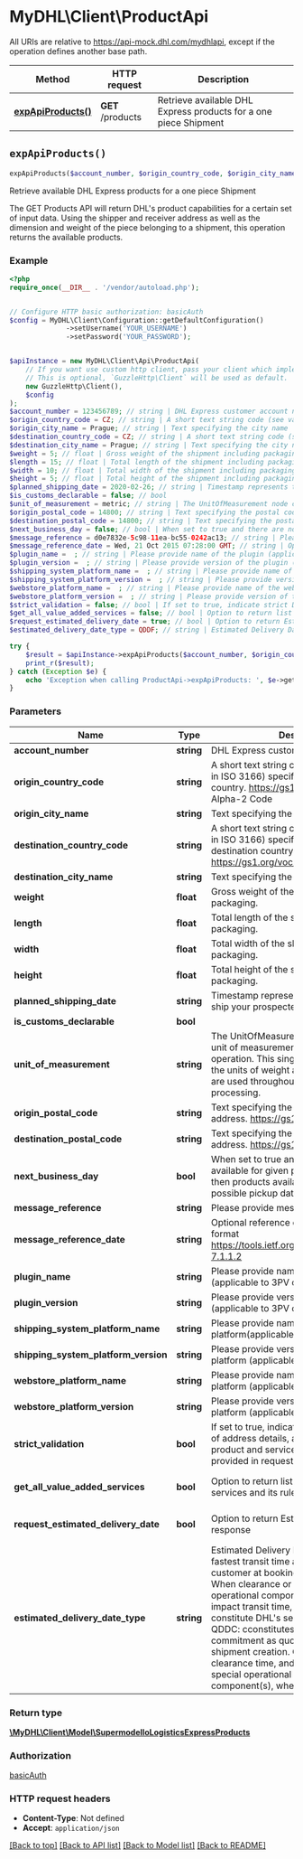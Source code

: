 # MyDHL\Client\ProductApi

All URIs are relative to https://api-mock.dhl.com/mydhlapi, except if the operation defines another base path.

| Method | HTTP request | Description |
| ------------- | ------------- | ------------- |
| [**expApiProducts()**](ProductApi.md#expApiProducts) | **GET** /products | Retrieve available DHL Express products for a one piece Shipment |


## `expApiProducts()`

```php
expApiProducts($account_number, $origin_country_code, $origin_city_name, $destination_country_code, $destination_city_name, $weight, $length, $width, $height, $planned_shipping_date, $is_customs_declarable, $unit_of_measurement, $origin_postal_code, $destination_postal_code, $next_business_day, $message_reference, $message_reference_date, $plugin_name, $plugin_version, $shipping_system_platform_name, $shipping_system_platform_version, $webstore_platform_name, $webstore_platform_version, $strict_validation, $get_all_value_added_services, $request_estimated_delivery_date, $estimated_delivery_date_type): \MyDHL\Client\Model\SupermodelIoLogisticsExpressProducts
```

Retrieve available DHL Express products for a one piece Shipment

The GET Products API will return DHL's product capabilities for a certain set of input data.  Using the shipper and receiver address as well as the dimension and weight of the piece belonging to a shipment, this operation returns the available products.

### Example

```php
<?php
require_once(__DIR__ . '/vendor/autoload.php');


// Configure HTTP basic authorization: basicAuth
$config = MyDHL\Client\Configuration::getDefaultConfiguration()
              ->setUsername('YOUR_USERNAME')
              ->setPassword('YOUR_PASSWORD');


$apiInstance = new MyDHL\Client\Api\ProductApi(
    // If you want use custom http client, pass your client which implements `GuzzleHttp\ClientInterface`.
    // This is optional, `GuzzleHttp\Client` will be used as default.
    new GuzzleHttp\Client(),
    $config
);
$account_number = 123456789; // string | DHL Express customer account number
$origin_country_code = CZ; // string | A short text string code (see values defined in ISO 3166) specifying the shipment origin country. https://gs1.org/voc/Country, Alpha-2 Code
$origin_city_name = Prague; // string | Text specifying the city name
$destination_country_code = CZ; // string | A short text string code (see values defined in ISO 3166) specifying the shipment destination country. https://gs1.org/voc/Country, Alpha-2 Code
$destination_city_name = Prague; // string | Text specifying the city name
$weight = 5; // float | Gross weight of the shipment including packaging.
$length = 15; // float | Total length of the shipment including packaging.
$width = 10; // float | Total width of the shipment including packaging.
$height = 5; // float | Total height of the shipment including packaging.
$planned_shipping_date = 2020-02-26; // string | Timestamp represents the date you plan to ship your prospected shipment
$is_customs_declarable = false; // bool
$unit_of_measurement = metric; // string | The UnitOfMeasurement node conveys the unit of measurements used in the operation. This single value corresponds to the units of weight and measurement which are used throughout the message processing.
$origin_postal_code = 14800; // string | Text specifying the postal code for an address. https://gs1.org/voc/postalCode
$destination_postal_code = 14800; // string | Text specifying the postal code for an address. https://gs1.org/voc/postalCode
$next_business_day = false; // bool | When set to true and there are no products available for given plannedShippingDate then products available for the next possible pickup date are returned
$message_reference = d0e7832e-5c98-11ea-bc55-0242ac13; // string | Please provide message reference
$message_reference_date = Wed, 21 Oct 2015 07:28:00 GMT; // string | Optional reference date in the  HTTP-date format https://tools.ietf.org/html/rfc7231#section-7.1.1.2
$plugin_name =  ; // string | Please provide name of the plugin (applicable to 3PV only)
$plugin_version =  ; // string | Please provide version of the plugin (applicable to 3PV only)
$shipping_system_platform_name =  ; // string | Please provide name of the shipping platform(applicable to 3PV only)
$shipping_system_platform_version =  ; // string | Please provide version of the shipping platform (applicable to 3PV only)
$webstore_platform_name =  ; // string | Please provide name of the webstore platform (applicable to 3PV only)
$webstore_platform_version =  ; // string | Please provide version of the webstore platform (applicable to 3PV only)
$strict_validation = false; // bool | If set to true, indicate strict DCT validation of address details, and validation of product and service(s) combination provided in request.
$get_all_value_added_services = false; // bool | Option to return list of all value added services and its rule groups if applicable
$request_estimated_delivery_date = true; // bool | Option to return Estimated Delivery Date in response
$estimated_delivery_date_type = QDDF; // string | Estimated Delivery Date Type. QDDF: is the fastest transit time as quoted to the customer at booking or shipment creation. When clearance or any other non-transport operational component is expected to impact transit time, QDDF does not constitute DHL's service commitment. QDDC: cconstitutes DHL's service commitment as quoted at booking or shipment creation. QDDC builds in clearance time, and potentially other special operational non-transport component(s), when relevant.

try {
    $result = $apiInstance->expApiProducts($account_number, $origin_country_code, $origin_city_name, $destination_country_code, $destination_city_name, $weight, $length, $width, $height, $planned_shipping_date, $is_customs_declarable, $unit_of_measurement, $origin_postal_code, $destination_postal_code, $next_business_day, $message_reference, $message_reference_date, $plugin_name, $plugin_version, $shipping_system_platform_name, $shipping_system_platform_version, $webstore_platform_name, $webstore_platform_version, $strict_validation, $get_all_value_added_services, $request_estimated_delivery_date, $estimated_delivery_date_type);
    print_r($result);
} catch (Exception $e) {
    echo 'Exception when calling ProductApi->expApiProducts: ', $e->getMessage(), PHP_EOL;
}
```

### Parameters

| Name | Type | Description  | Notes |
| ------------- | ------------- | ------------- | ------------- |
| **account_number** | **string**| DHL Express customer account number | |
| **origin_country_code** | **string**| A short text string code (see values defined in ISO 3166) specifying the shipment origin country. https://gs1.org/voc/Country, Alpha-2 Code | |
| **origin_city_name** | **string**| Text specifying the city name | |
| **destination_country_code** | **string**| A short text string code (see values defined in ISO 3166) specifying the shipment destination country. https://gs1.org/voc/Country, Alpha-2 Code | |
| **destination_city_name** | **string**| Text specifying the city name | |
| **weight** | **float**| Gross weight of the shipment including packaging. | |
| **length** | **float**| Total length of the shipment including packaging. | |
| **width** | **float**| Total width of the shipment including packaging. | |
| **height** | **float**| Total height of the shipment including packaging. | |
| **planned_shipping_date** | **string**| Timestamp represents the date you plan to ship your prospected shipment | |
| **is_customs_declarable** | **bool**|  | |
| **unit_of_measurement** | **string**| The UnitOfMeasurement node conveys the unit of measurements used in the operation. This single value corresponds to the units of weight and measurement which are used throughout the message processing. | |
| **origin_postal_code** | **string**| Text specifying the postal code for an address. https://gs1.org/voc/postalCode | [optional] |
| **destination_postal_code** | **string**| Text specifying the postal code for an address. https://gs1.org/voc/postalCode | [optional] |
| **next_business_day** | **bool**| When set to true and there are no products available for given plannedShippingDate then products available for the next possible pickup date are returned | [optional] |
| **message_reference** | **string**| Please provide message reference | [optional] |
| **message_reference_date** | **string**| Optional reference date in the  HTTP-date format https://tools.ietf.org/html/rfc7231#section-7.1.1.2 | [optional] |
| **plugin_name** | **string**| Please provide name of the plugin (applicable to 3PV only) | [optional] |
| **plugin_version** | **string**| Please provide version of the plugin (applicable to 3PV only) | [optional] |
| **shipping_system_platform_name** | **string**| Please provide name of the shipping platform(applicable to 3PV only) | [optional] |
| **shipping_system_platform_version** | **string**| Please provide version of the shipping platform (applicable to 3PV only) | [optional] |
| **webstore_platform_name** | **string**| Please provide name of the webstore platform (applicable to 3PV only) | [optional] |
| **webstore_platform_version** | **string**| Please provide version of the webstore platform (applicable to 3PV only) | [optional] |
| **strict_validation** | **bool**| If set to true, indicate strict DCT validation of address details, and validation of product and service(s) combination provided in request. | [optional] [default to false] |
| **get_all_value_added_services** | **bool**| Option to return list of all value added services and its rule groups if applicable | [optional] [default to false] |
| **request_estimated_delivery_date** | **bool**| Option to return Estimated Delivery Date in response | [optional] [default to true] |
| **estimated_delivery_date_type** | **string**| Estimated Delivery Date Type. QDDF: is the fastest transit time as quoted to the customer at booking or shipment creation. When clearance or any other non-transport operational component is expected to impact transit time, QDDF does not constitute DHL&#39;s service commitment. QDDC: cconstitutes DHL&#39;s service commitment as quoted at booking or shipment creation. QDDC builds in clearance time, and potentially other special operational non-transport component(s), when relevant. | [optional] [default to &#39;QDDF&#39;] |

### Return type

[**\MyDHL\Client\Model\SupermodelIoLogisticsExpressProducts**](../Model/SupermodelIoLogisticsExpressProducts.md)

### Authorization

[basicAuth](../../README.md#basicAuth)

### HTTP request headers

- **Content-Type**: Not defined
- **Accept**: `application/json`

[[Back to top]](#) [[Back to API list]](../../README.md#endpoints)
[[Back to Model list]](../../README.md#models)
[[Back to README]](../../README.md)
